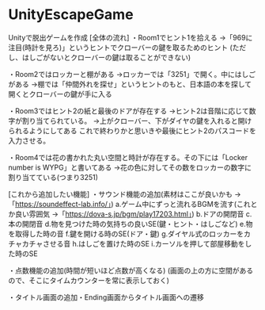 # UnityEscapeGame
Unityで脱出ゲームを作成
[全体の流れ]
・Room1でヒント1を拾える
→「969に注目(時計を見ろ)」というヒントでクローバーの鍵を取るためのヒント
(ただし、はしごがないとクローバーの鍵は取ることができない)

・Room2ではロッカーと棚がある
→ロッカーでは「3251」で開く。中にはしごがある
→棚では「仲間外れを探せ」というヒントのもと、日本語の本を探して開くとクローバーの鍵が手に入る

・Room3ではヒント2の紙と最後のドアが存在する
→ヒント2は音階に応じて数字が割り当てられている。
→上がクローバー、下がダイヤの鍵を入れると開けられるようにしてある
これで終わりかと思いきや最後にヒント2のパスコードを入力させる。

・Room4では花の書かれた丸い空間と時計が存在する。その下には「Locker number is WYPG」と書いてある
→花の色に対してその数をロッカーの数字に割り当てている(つまり3251)

[これから追加したい機能]
・サウンド機能の追加(素材はここが良いかも →「https://soundeffect-lab.info/」)
  a.ゲーム中にずっと流れるBGMを流す(これとか良い雰囲気 →「https://dova-s.jp/bgm/play17203.html」)
  b.ドアの開閉音
  c.本の開閉音
  d.物を見つけた時の気持ちの良いSE(鍵・ヒント・はしごなど)
  e.物を取得した時の音
  f.鍵を開ける時のSE(ドア・鍵)
  g.ダイヤル式のロッカーをカチャカチャさせる音
  h.はしごを置けた時のSE
  i.カーソルを押して部屋移動をした時のSE
  
・点数機能の追加(時間が短いほど点数が高くなる)
(画面の上の方に空間があるので、そこにタイムカウンターを常に表示しておく)

・タイトル画面の追加・Ending画面からタイトル画面への遷移
